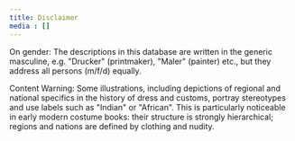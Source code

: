 ```yaml
---
title: Disclaimer
media : []
---
```

On gender: The descriptions in this database are written in the generic masculine, e.g. "Drucker" (printmaker), "Maler" (painter) etc., but they address all persons (m/f/d) equally.

Content Warning: Some illustrations, including depictions of regional and national specifics in the history of dress and customs, portray stereotypes and use labels such as "Indian" or "African". This is particularly noticeable in early modern costume books: their structure is strongly hierarchical; regions and nations are defined by clothing and nudity.

